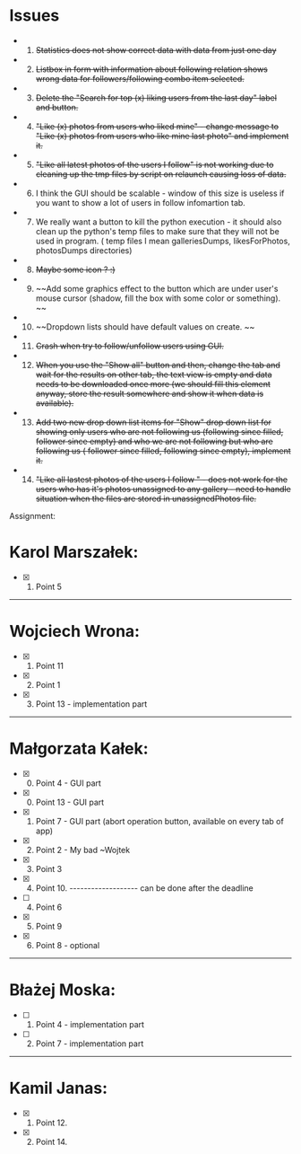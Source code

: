 # Issues
- 1. ~~Statistics does not show correct data with data from just one day~~
- 2. ~~Listbox in form with information about following relation shows wrong data for followers/following combo item selected.~~
- 3. ~~Delete the "Search for top (x) liking users from the last day" label and button.~~
- 4. ~~"Like (x) photos from users who liked mine" - change message to "Like (x) photos from users who like mine last photo" and implement it.~~
- 5. ~~"Like all latest photos of the users I follow" is not working due to cleaning up the tmp files by script on relaunch causing loss of data.~~
- 6. I think the GUI should be scalable - window of this size is useless if you want to show a lot of users in follow infomartion tab.
- 7. We really want a button to kill the python execution - it should also clean up the python's temp files to make sure that they will not be used in program. ( temp files I mean galleriesDumps, likesForPhotos, photosDumps directories)
- 8. ~~Maybe some icon ? :)~~
- 9. ~~Add some graphics effect to the button which are under user's mouse cursor (shadow, fill the box with some color or something). ~~
- 10. ~~Dropdown lists should have default values on create. ~~
- 11. ~~Crash when try to follow/unfollow users using GUI.~~
- 12. ~~When you use the "Show all" button and then, change the tab and wait for the results on other tab, the text view is empty and data needs to be downloaded once more (we should fill this element anyway, store the result somewhere and show it when data is available).~~
- 13. ~~Add two new drop down list items for "Show"  drop down list for showing only users who are not following us (following since filled, follower since empty) and who we are not following but who are following us ( follower since filled, following since empty), implement it.~~
- 14. ~~"Like all lastest photos of the users I follow " - does not work for the users who has it's photos unassigned to any gallery - need to handle situation when the files are stored in unassignedPhotos file.~~

Assignment:
# Karol Marszałek: 
- [x] 1. Point 5
-------------------
# Wojciech Wrona:
- [x] 1. Point 11
- [x] 2. Point 1
- [x] 3. Point 13 - implementation part
-------------------
# Małgorzata Kałek:
- [x] 0. Point 4 - GUI part 
- [x] 0. Point 13 - GUI part
- [x] 1. Point 7 - GUI part (abort operation button, available on every tab of app)
- [x] 2. Point 2 - My bad ~Wojtek
- [x] 3. Point 3
- [x] 4. Point 10.
------------------- can be done after the deadline
- [ ] 4. Point 6
- [x] 5. Point 9
- [x] 6. Point 8 - optional
-------------------
# Błażej Moska:
- [ ] 1. Point 4 - implementation part
- [ ] 2. Point 7 - implementation part
-------------------
# Kamil Janas:
- [x] 1. Point 12.
- [x] 2. Point 14. 
